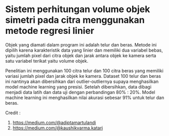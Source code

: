 # Sistem perhitungan volume objek simetri pada citra menggunakan metode regresi linier
Objek yang diamati dalam program ini adalah telur dan beras. Metode ini dipilih karena karakteristik data yang linier dan memiliki dua variabel bebas, yaitu jumlah pixel dari citra objek dan jarak antara objek ke kamera serta satu variabel terikat yaitu volume objek.

Penelitian ini menggunakan 100 citra telur dan 100 citra beras yang memiliki variasi jumlah pixel dan jarak objek ke kamera. Dataset 100 telur dan beras ini nantinya akan dibersihkan dari outlier-outliernya supaya menghasilkan model machine learning yang presisi. Setelah dibersihkan, data dibagi menjadi data latih dan data uji dengan perbandingan 80% : 20%. Model machine learning ini menghasilkan nilai akurasi sebesar 91% untuk telur dan beras.

Credit : 

1. https://medium.com/@adiptamartulandi
2. https://medium.com/@kaushikvarma.katari

